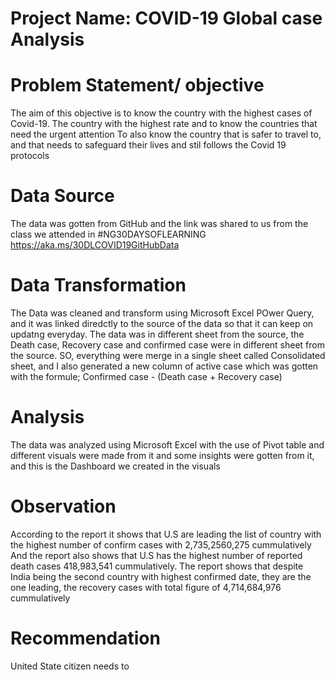 # Project Name: COVID-19 Global case Analysis



# Problem Statement/ objective
The aim of this objective is to know the country with the highest cases of Covid-19.
The country with the highest rate and to know the countries that need the urgent attention
To also know the country that is safer to travel to, and that needs to safeguard their lives and stil follows the Covid 19 protocols


# Data Source
The data was gotten from GitHub and the link was shared to us from the class we attended in #NG30DAYSOFLEARNING
https://aka.ms/30DLCOVID19GitHubData

# Data Transformation
The Data was cleaned and transform using Microsoft Excel POwer Query, and it was linked diredctly to the source of the data so that it can keep on updatng everyday.
The data was in different sheet from the source, the Death case, Recovery case and confirmed case were in different sheet from the source.
SO, everything were merge in a single sheet called Consolidated sheet, and I also generated a new column of active case which was gotten with the formule; Confirmed case - (Death case + Recovery case)


# Analysis 
The data was analyzed using Microsoft Excel with the use of Pivot table and different visuals were made from it and some insights were gotten from it, and this is the Dashboard we created in the visuals

# Observation
According to the report it shows that U.S are leading the list of country with the highest number of confirm cases with 2,735,2560,275 cummulatively
And the report also shows that U.S has the highest number of reported death cases 418,983,541 cummulatively.
The report shows that despite India being the second country with highest confirmed date, they are the one leading, the recovery cases with total figure of  4,714,684,976 cummulatively

# Recommendation
United State citizen needs to 
